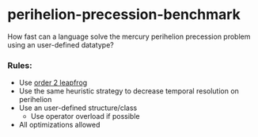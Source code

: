 # perihelion-precession-benchmark
How fast can a language solve the mercury perihelion precession problem using an user-defined datatype?

### Rules:

* Use [order 2 leapfrog](https://en.wikipedia.org/wiki/Leapfrog_integration#Algorithm)
* Use the same heuristic strategy to decrease temporal resolution on perihelion
* Use an user-defined structure/class
  * Use operator overload if possible
* All optimizations allowed
